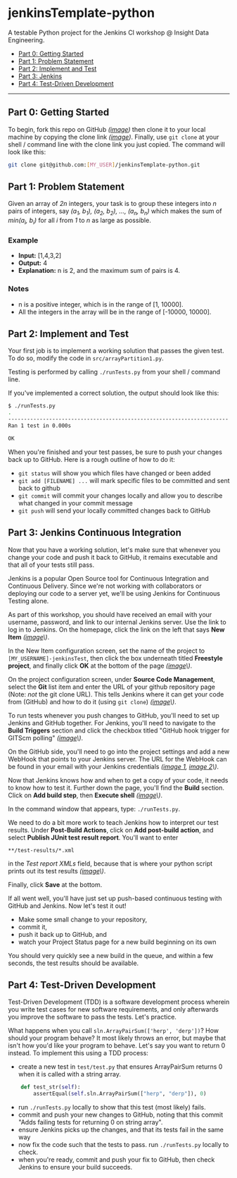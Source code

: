 # jenkinsTemplate-python
A testable Python project for the Jenkins CI workshop @ Insight Data Engineering.

 * [Part 0: Getting Started](#part-0-getting-started)
 * [Part 1: Problem Statement](#part-1-problem-statement)
 * [Part 2: Implement and Test](#part-2-implement-and-test)
 * [Part 3: Jenkins](#part-3-jenkins-continuous-integration)
 * [Part 4: Test-Driven Development](#part-4-test-driven-development)

----

## Part 0: Getting Started

To begin, fork this repo on GitHub *\([image](res/howToFork.png)\)*
then clone it to your local machine by copying the clone link *\([image](res/findTheCloneLink.png)\)*.
Finally, use `git clone` at your shell / command line with the clone link you just copied. The command will look like this:

```bash
git clone git@github.com:[MY_USER]/jenkinsTemplate-python.git
```





## Part 1: Problem Statement

Given an array of *2n* integers, your task is to group these integers into *n* pairs of integers, say *(a<sub>1</sub>, b<sub>1</sub>), (a<sub>2</sub>, b<sub>2</sub>), ..., (a<sub>n</sub>, b<sub>n</sub>)* which makes the sum of *min(a<sub>i</sub>, b<sub>i</sub>)* for all *i* from *1* to *n* as large as possible.

### Example

 * **Input:** [1,4,3,2]
 * **Output:** 4
 * **Explanation:** n is 2, and the maximum sum of pairs is 4.

### Notes

 * n is a positive integer, which is in the range of [1, 10000].
 * All the integers in the array will be in the range of [-10000, 10000].




## Part 2: Implement and Test

Your first job is to implement a working solution that passes the given test. To do so, modify the code in `src/arrayPartition1.py`.

Testing is performed by calling `./runTests.py` from your shell / command line.

If you've implemented a correct solution, the output should look like this:

```bash
$ ./runTests.py
.
----------------------------------------------------------------------
Ran 1 test in 0.000s

OK
```




When you're finished and your test passes, be sure to push your changes back up to GitHub. Here is a rough outline of how to do it:

 * `git status` will show you which files have changed or been added
 * `git add [FILENAME] ...` will mark specific files to be committed and sent back to github
 * `git commit` will commit your changes locally and allow you to describe what changed in your commit message
 * `git push` will send your locally committed changes back to GitHub





## Part 3: Jenkins Continuous Integration

Now that you have a working solution, let's make sure that whenever you change your code and push it back to GitHub, it remains executable and that all of your tests still pass.

Jenkins is a popular Open Source tool for Continuous Integration and Continuous Delivery. Since we're not working with collaborators or deploying our code to a server yet, we'll be using Jenkins for Continuous Testing alone.


As part of this workshop, you should have received an email with your username, password, and link to our internal Jenkins server. Use the link to log in to Jenkins. On the homepage, click the link on the left that says **New Item**
*\([image](res/jenkinsNewItem.png)\\)*.

In the New Item configuration screen, set the name of the project to `[MY_USERNAME]-jenkinsTest`, then click the box underneath titled **Freestyle project**, and finally click **OK** at the bottom of the page *\([image](res/jenkinsNewItemConfig.png)\\)*.

On the project configuration screen, under **Source Code Management**, select the **Git** list item and enter the URL of your github repository page (Note: *not* the git clone URL). This tells Jenkins where it can get your code from (GitHub) and how to do it (using `git clone`) *\([image](res/jenkinsProjectGitConfig.png)\\)*.

To run tests whenever you push changes to GitHub, you'll need to set up Jenkins and GitHub together. For Jenkins, you'll need to navigate to the **Build Triggers** section and click the checkbox titled "GitHub hook trigger for GITScm polling" *\([image](res/jenkinsProjectBuildTrigger.png)\\)*.

On the GitHub side, you'll need to go into the project settings and add a new WebHook that points to your Jenkins server. The URL for the WebHook can be found in your email with your Jenkins credentials
*\([image 1](res/githubWebhook1.png), 
[image 2](res/githubWebhook2.png)\\)*.

Now that Jenkins knows how and when to get a copy of your code, it needs to know how to test it. Further down the page, you'll find the **Build** section. Click on **Add build step**, then **Execute shell** *\([image](res/jenkinsProjectConfigBuild1.png)\\)*.

In the command window that appears, type: `./runTests.py`.

We need to do a bit more work to teach Jenkins how to interpret our test results. Under **Post-Build Actions**, click on **Add post-build action**, and select **Publish JUnit test result report**. You'll want to enter

```
**/test-results/*.xml
```

in the *Test report XMLs* field, because that is where your python script prints out its test results *\([image](res/jenkinsPostbuildJUnit.png)\\)*.

Finally, click **Save** at the bottom.

If all went well, you'll have just set up push-based continuous testing with GitHub and Jenkins. Now let's test it out!

 * Make some small change to your repository,
 * commit it,
 * push it back up to GitHub, and
 * watch your Project Status page for a new build beginning on its own

You should very quickly see a new build in the queue, and within a few seconds, the test results should be available.



## Part 4: Test-Driven Development

Test-Driven Development (TDD) is a software development process wherein you write test cases for new software requirements, and only afterwards you improve the software to pass the tests. Let's practice.

What happens when you call `sln.ArrayPairSum(['herp', 'derp'])`? How should your program behave? It most likely throws an error, but maybe that isn't how you'd like your program to behave. Let's say you want to return 0 instead. To implement this using a TDD process:

 * create a new test in `test/test.py` that ensures ArrayPairSum returns 0 when it is called with a string array.

```python
    def test_str(self):
        assertEqual(self.sln.ArrayPairSum(["herp", "derp"]), 0)
```

 * run `./runTests.py` locally to show that this test (most likely) fails.
 * commit and push your new changes to GitHub, noting that this commit "Adds failing tests for returning 0 on string array".
 * ensure Jenkins picks up the changes, and that its tests fail in the same way
 * now fix the code such that the tests to pass. run `./runTests.py` locally to check.
 * when you're ready, commit and push your fix to GitHub, then check Jenkins to ensure your build succeeds.

